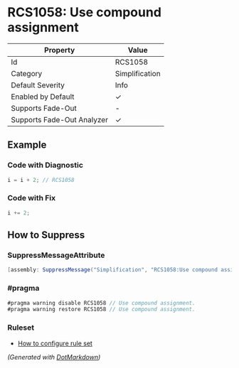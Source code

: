 # RCS1058: Use compound assignment

| Property                    | Value          |
| --------------------------- | -------------- |
| Id                          | RCS1058        |
| Category                    | Simplification |
| Default Severity            | Info           |
| Enabled by Default          | &#x2713;       |
| Supports Fade\-Out          | \-             |
| Supports Fade\-Out Analyzer | &#x2713;       |

## Example

### Code with Diagnostic

```csharp
i = i + 2; // RCS1058
```

### Code with Fix

```csharp
i += 2;
```

## How to Suppress

### SuppressMessageAttribute

```csharp
[assembly: SuppressMessage("Simplification", "RCS1058:Use compound assignment.", Justification = "<Pending>")]
```

### \#pragma

```csharp
#pragma warning disable RCS1058 // Use compound assignment.
#pragma warning restore RCS1058 // Use compound assignment.
```

### Ruleset

* [How to configure rule set](../HowToConfigureAnalyzers.md)

*\(Generated with [DotMarkdown](http://github.com/JosefPihrt/DotMarkdown)\)*